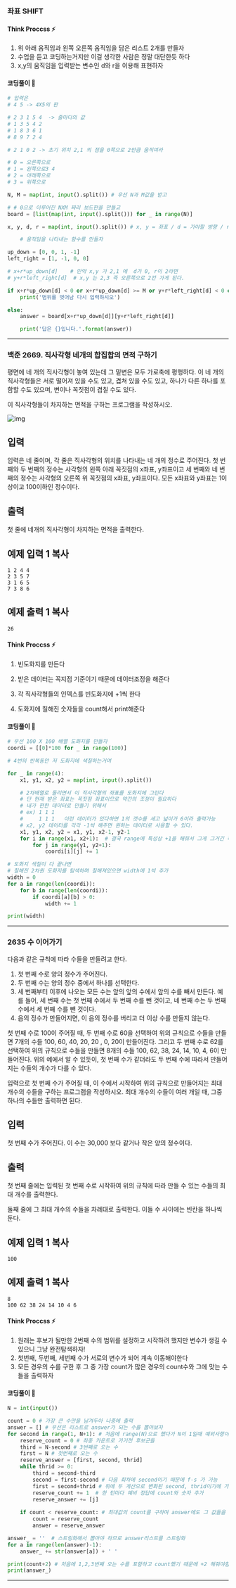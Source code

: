 ### 좌표 SHIFT

#### Think Proccss ⚡

1. 위 아래 움직임과 왼쪽 오른쪽 움직임을 담은 리스트 2개를 만들자
2. 수업을 듣고 코딩하는거지만 이걸 생각한 사람은 정말 대단한듯 하다
3. x,y의 움직임을 입력받는 변수인 d와 r을 이용해 표현하자

#### 코딩풀이 👀

```python
# 입력은
# 4 5 -> 4X5의 판

# 2 3 1 5 4  -> 줄마다의 값
# 1 3 5 4 2
# 1 8 3 6 1
# 8 9 7 2 4

# 2 1 0 2 -> 초기 위치 2,1 의 점을 0쪽으로 2만큼 움직여라

# 0 = 오른쪽으로
# 1 = 왼쪽으로3 4
# 2 = 아래쪽으로
# 3 = 위쪽으로

N, M = map(int, input().split()) # 우선 N과 M값을 받고

# # 0으로 이루어진 NXM 짜리 보드판을 만들고
board = [list(map(int, input().split())) for _ in range(N)]

x, y, d, r = map(int, input().split()) # x, y = 좌표 / d = 가야할 방향 / r = 얼만큼 가는지

    # 움직임을 나타내는 함수를 만들자

up_down = [0, 0, 1, -1]
left_right = [1, -1, 0, 0]

# x+r*up_down[d]    # 만약 x,y 가 2,1 에  d가 0, r이 2라면 
# y+r*left_right[d]  # x,y 는 2,3 즉 오른쪽으로 2칸 가게 된다.

if x+r*up_down[d] < 0 or x+r*up_down[d] >= M or y+r*left_right[d] < 0 or y+r*left_right[d] >= N:
    print('범위를 벗어남 다시 입력하시오')

else:
    answer = board[x+r*up_down[d]][y+r*left_right[d]]

    print('답은 {}입니다.'.format(answer))
```



---



### 백준 2669. 직사각형 네개의 합집합의 면적 구하기



평면에 네 개의 직사각형이 놓여 있는데 그 밑변은 모두 가로축에 평행하다. 이 네 개의 직사각형들은 서로 떨어져 있을 수도 있고, 겹쳐 있을 수도 있고, 하나가 다른 하나를 포함할 수도 있으며, 변이나 꼭짓점이 겹칠 수도 있다.

이 직사각형들이 차지하는 면적을 구하는 프로그램을 작성하시오.

![img](8vR77Ew2O2PqvZ1lER716.png)

## 입력

입력은 네 줄이며, 각 줄은 직사각형의 위치를 나타내는 네 개의 정수로 주어진다. 첫 번째와 두 번째의 정수는 사각형의 왼쪽 아래 꼭짓점의 x좌표, y좌표이고 세 번째와 네 번째의 정수는 사각형의 오른쪽 위 꼭짓점의 x좌표, y좌표이다. 모든 x좌표와 y좌표는 1이상이고 100이하인 정수이다.

## 출력

첫 줄에 네개의 직사각형이 차지하는 면적을 출력한다.

## 예제 입력 1 복사

```
1 2 4 4
2 3 5 7
3 1 6 5
7 3 8 6
```

## 예제 출력 1 복사

```
26
```



#### Think Proccss ⚡

1. 빈도화지를 만든다

2. 받은 데이터는 꼭지점 기준이기 때문에 데이터조정을 해준다

3. 각 직사각형들의 인덱스를 빈도화지에 +1씩 한다

4. 도화지에 칠해진 숫자들을 count해서 print해준다

   

#### 코딩풀이 👀

```python
# 우선 100 X 100 배열 도화지를 만들자
coordi = [[0]*100 for _ in range(100)]

# 4번의 반복동안 저 도화지에 색칠하는거여

for _ in range(4):
    x1, y1, x2, y2 = map(int, input().split())

    # 2차배열로 돌리면서 이 직사각형의 좌표를 도화지에 그린다
    # 단 현재 받은 좌표는 꼭짓점 좌표이므로 약간의 조정이 필요하다
    # 내가 편한 데이터로 만들기 위해서 
    # ex) 1 1 1
    #     1 1 1   이런 데이터가 있다하면 1의 갯수를 세고 넓이가 6이라 출력가능
    # x2, y2 데이터를 각각 -1씩 해주면 원하는 데이터로 사용할 수 있다.
    x1, y1, x2, y2 = x1, y1, x2-1, y2-1
    for i in range(x1, x2+1):  # 결국 range에 특성상 +1을 해줘서 그게 그거긴 해졌지만 개념은 다름
        for j in range(y1, y2+1):
            coordi[i][j] += 1

# 도화지 색칠이 다 끝나면
# 칠해진 2차원 도화지를 탐색하며 칠해져있으면 width에 1씩 추가
width = 0
for a in range(len(coordi)):
    for b in range(len(coordi)):
        if coordi[a][b] > 0:
            width += 1

print(width)
```



---



### 2635 수 이어가기



다음과 같은 규칙에 따라 수들을 만들려고 한다.

1. 첫 번째 수로 양의 정수가 주어진다.
2. 두 번째 수는 양의 정수 중에서 하나를 선택한다.
3. 세 번째부터 이후에 나오는 모든 수는 앞의 앞의 수에서 앞의 수를 빼서 만든다. 예를 들어, 세 번째 수는 첫 번째 수에서 두 번째 수를 뺀 것이고, 네 번째 수는 두 번째 수에서 세 번째 수를 뺀 것이다.
4. 음의 정수가 만들어지면, 이 음의 정수를 버리고 더 이상 수를 만들지 않는다.

첫 번째 수로 100이 주어질 때, 두 번째 수로 60을 선택하여 위의 규칙으로 수들을 만들면 7개의 수들 100, 60, 40, 20, 20 , 0, 20이 만들어진다. 그리고 두 번째 수로 62를 선택하여 위의 규칙으로 수들을 만들면 8개의 수들 100, 62, 38, 24, 14, 10, 4, 6이 만들어진다. 위의 예에서 알 수 있듯이, 첫 번째 수가 같더라도 두 번째 수에 따라서 만들어지는 수들의 개수가 다를 수 있다.

입력으로 첫 번째 수가 주어질 때, 이 수에서 시작하여 위의 규칙으로 만들어지는 최대 개수의 수들을 구하는 프로그램을 작성하시오. 최대 개수의 수들이 여러 개일 때, 그중 하나의 수들만 출력하면 된다.

## 입력

첫 번째 수가 주어진다. 이 수는 30,000 보다 같거나 작은 양의 정수이다.

## 출력

첫 번째 줄에는 입력된 첫 번째 수로 시작하여 위의 규칙에 따라 만들 수 있는 수들의 최대 개수를 출력한다.

둘째 줄에 그 최대 개수의 수들을 차례대로 출력한다. 이들 수 사이에는 빈칸을 하나씩 둔다.

## 예제 입력 1 복사

```
100
```

## 예제 출력 1 복사

```
8
100 62 38 24 14 10 4 6
```



#### Think Proccss ⚡

1. 원래는 후보가 될만한 2번째 수의 범위를 설정하고 시작하려 했지만 변수가 생길 수 있으니 그냥 완전탐색하자!
2. 첫번째, 두번째, 세번째 수가 서로의 변수가 되어 계속 이동해야한다
3. 모든 경우의 수를 구한 후 그 중 가장 count가 많은 경우의 count수와 그에 맞는 수들을 출력하자

#### 코딩풀이 👀

```python
N = int(input())

count = 0 # 가장 큰 수만을 남겨두아 나중에 출력
answer = [] # 우선은 리스트로 answer가 되는 수를 뽑아보자
for second in range(1, N+1): # 처음에 range(N)으로 했다가 N이 1일때 예외사항이 나와서 계속 틀림  
    reserve_count = 0 # 최종 카운트로 가기전 후보군들
    third = N-second # 3번째로 오는 수  
    first = N # 첫번째로 오는 수
    reserve_answer = [first, second, thrid] 
    while thrid >= 0:
        third = second-third
        second = first-second # 다음 회차에 second이기 때문에 f-s 가 가능
        first = second+thrid # 위에 두 계산으로 변화된 second, thrid이기에 가능
        reserve_count += 1  # 한 턴마다 예비 정답에 count와 숫자 추가
        reserve_answer += [j]
    
    if count < reserve_count: # 최대값의 count를 구하며 answer에도 그 값들을 담기 위함
        count = reserve_count
        answer = reserve_answer

answer_ = ''  # 스트링화해서 뽑아야 하므로 answer리스트를 스트링화
for a in range(len(answer)-1):
    answer_ += str(answer[a]) + ' '

print(count+2) # 처음에 1,2,3번째 오는 수를 포함하고 count했기 때문에 +2 해줘야함
print(answer_)
```



---






